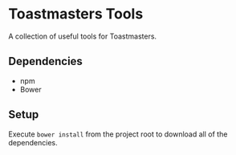 # Toastmasters Tools

A collection of useful tools for Toastmasters.

## Dependencies

- npm
- Bower

## Setup

Execute ```bower install``` from the project root to download all of the dependencies.
